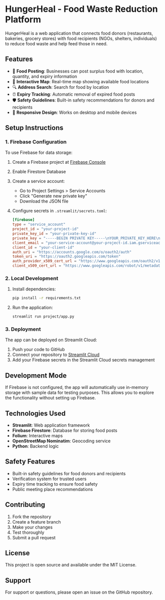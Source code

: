 # HungerHeal - Food Waste Reduction Platform

HungerHeal is a web application that connects food donors (restaurants, bakeries, grocery stores) with food recipients (NGOs, shelters, individuals) to reduce food waste and help feed those in need.

## Features

- 🍲 **Food Posting**: Businesses can post surplus food with location, quantity, and expiry information
- 📍 **Interactive Map**: Real-time map showing available food locations
- 🔍 **Address Search**: Search for food by location
- ⏰ **Expiry Tracking**: Automatic removal of expired food posts
- 🛡️ **Safety Guidelines**: Built-in safety recommendations for donors and recipients
- 📱 **Responsive Design**: Works on desktop and mobile devices

## Setup Instructions

### 1. Firebase Configuration

To use Firebase for data storage:

1. Create a Firebase project at [Firebase Console](https://console.firebase.google.com/)
2. Enable Firestore Database
3. Create a service account:
   - Go to Project Settings > Service Accounts
   - Click "Generate new private key"
   - Download the JSON file

4. Configure secrets in `.streamlit/secrets.toml`:
   ```toml
   [firebase]
   type = "service_account"
   project_id = "your-project-id"
   private_key_id = "your-private-key-id"
   private_key = "-----BEGIN PRIVATE KEY-----\nYOUR_PRIVATE_KEY_HERE\n-----END PRIVATE KEY-----\n"
   client_email = "your-service-account@your-project-id.iam.gserviceaccount.com"
   client_id = "your-client-id"
   auth_uri = "https://accounts.google.com/o/oauth2/auth"
   token_uri = "https://oauth2.googleapis.com/token"
   auth_provider_x509_cert_url = "https://www.googleapis.com/oauth2/v1/certs"
   client_x509_cert_url = "https://www.googleapis.com/robot/v1/metadata/x509/your-service-account%40your-project-id.iam.gserviceaccount.com"
   ```

### 2. Local Development

1. Install dependencies:
   ```bash
   pip install -r requirements.txt
   ```

2. Run the application:
   ```bash
   streamlit run project/app.py
   ```

### 3. Deployment

The app can be deployed on Streamlit Cloud:

1. Push your code to GitHub
2. Connect your repository to [Streamlit Cloud](https://streamlit.io/cloud)
3. Add your Firebase secrets in the Streamlit Cloud secrets management

## Development Mode

If Firebase is not configured, the app will automatically use in-memory storage with sample data for testing purposes. This allows you to explore the functionality without setting up Firebase.

## Technologies Used

- **Streamlit**: Web application framework
- **Firebase Firestore**: Database for storing food posts
- **Folium**: Interactive maps
- **OpenStreetMap Nominatim**: Geocoding service
- **Python**: Backend logic

## Safety Features

- Built-in safety guidelines for food donors and recipients
- Verification system for trusted users
- Expiry time tracking to ensure food safety
- Public meeting place recommendations

## Contributing

1. Fork the repository
2. Create a feature branch
3. Make your changes
4. Test thoroughly
5. Submit a pull request

## License

This project is open source and available under the MIT License.

## Support

For support or questions, please open an issue on the GitHub repository.